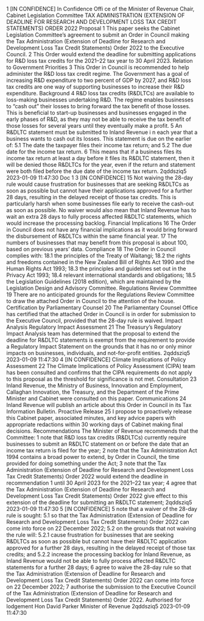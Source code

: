 1 \[IN CONFIDENCE\] In Confidence Offi ce of the Minister of Revenue Chair, Cabinet Legislation Committee TAX ADMINISTRATION (EXTENSION OF DEADLINE FOR RESEARCH AND DEVELOPMENT LOSS TAX CREDIT STATEMENTS) ORDER 2022 Proposal 1 This paper seeks the Cabinet Legislation Committee’s agreement to submit an Order in Council making the Tax Administration (Extension of Deadline for Research and Development Loss Tax Credit Statements) Order 2022 to the Executive Council. 2 This Order would extend the deadline for submitting applications for R&D loss tax credits for the 2021–22 tax year to 30 April 2023. Relation to Government Priorities 3 This Order in Council is recommended to help administer the R&D loss tax credit regime. The Government has a goal of increasing R&D expenditure to two percent of GDP by 2027, and R&D loss tax credits are one way of supporting businesses to increase their R&D expenditure. Background 4 R&D loss tax credits (R&DLTCs) are available to loss-making businesses undertaking R&D. The regime enables businesses to “cash out” their losses to bring forward the tax benefit of those losses. This is beneficial to start-up businesses and businesses engaged in the early phases of R&D, as they may not be able to receive the tax benefit of those losses for several years until they eventually make a profit. 5 An R&DLTC statement must be submitted to Inland Revenue i n each year that a business wants to cash out its losses. This statement is due on the earlier of: 5.1 The date the taxpayer files their income tax return; and 5.2 The due date for the income tax return. 6 This means that if a business files its income tax return at least a day before it files its R&DLTC statement, then it will be denied those R&DLTCs for the year, even if the return and statement were both filed before the due date of the income tax return. 2qddsziq5 2023-01-09 11:47:30 Doc 1 3 \[IN CONFIDENCE\] 15 Not waiving the 28-day rule would cause frustration for businesses that are seeking R&DLTCs as soon as possible but cannot have their applications approved for a further 28 days, resulting in the delayed receipt of those tax credits. This is particularly harsh when some businesses file early to receive the cash-out as soon as possible. No waiver would also mean that Inland Revenue has to wait an extra 28 days to fully process affected R&DLTC statements, which would increase the processing backlog. Financial Implications 16 The Order in Council does not have any financial implications as it would bring forward the disbursement of R&DLTCs within the same financial year. 17 The numbers of businesses that may benefit from this proposal is about 100, based on previous years’ data. Compliance 18 The Order in Council complies with: 18.1 the principles of the Treaty of Waitangi; 18.2 the rights and freedoms contained in the New Zealand Bill of Rights Act 1990 and the Human Rights Act 1993; 18.3 the principles and guidelines set out in the Privacy Act 1993; 18.4 relevant international standards and obligations; 18.5 the Legislation Guidelines (2018 edition), which are maintained by the Legislation Design and Advisory Committee. Regulations Review Committee 19 There are no anticipated grounds for the Regulations Review Committee to draw the attached Order in Council to the attention of the house. Certification by Parliamentary Counsel 20 The Parliamentary Counsel Office has certified that the attached Order in Council is in order for submission to the Executive Council, provided that the 28-day rule is waived. Impact Analysis Regulatory Impact Assessment 21 The Treasury’s Regulatory Impact Analysis team has determined that the proposal to extend the deadline for R&DLTC statements is exempt from the requirement to provide a Regulatory Impact Statement on the grounds that it has no or only minor impacts on businesses, individuals, and not-for-profit entities. 2qddsziq5 2023-01-09 11:47:30 4 \[IN CONFIDENCE\] Climate Implications of Policy Assessment 22 The Climate Implications of Policy Assessment (CIPA) team has been consulted and confirms that the CIPA requirements do not apply to this proposal as the threshold for significance is not met. Consultation 23 Inland Revenue, the Ministry of Business, Innovation and Employment, Callaghan Innovation, the Treasury, and the Department of the Prime Minister and Cabinet were consulted on this paper. Communications 24 Inland Revenue will publish an article about this Order in Council in its Tax Information Bulletin. Proactive Release 25 I propose to proactively release this Cabinet paper, associated minutes, and key advice papers with appropriate redactions within 30 working days of Cabinet making final decisions. Recommendations The Minister of Revenue recommends that the Committee: 1 note that R&D loss tax credits (R&DLTCs) currently require businesses to submit an R&DLTC statement on or before the date that an income tax return is filed for the year; 2 note that the Tax Administration Act 1994 contains a broad power to extend, by Order in Council, the time provided for doing something under the Act; 3 note that the Tax Administration (Extension of Deadline for Research and Development Loss Tax Credit Statements) Order 2022 would extend the deadline in recommendation 1 until 30 April 2023 for the 2021–22 tax year; 4 agree that the Tax Administration (Extension of Deadline for Research and Development Loss Tax Credit Statements) Order 2022 give effect to this extension of the deadline for submitting an R&DLTC statement; 2qddsziq5 2023-01-09 11:47:30 5 \[IN CONFIDENCE\] 5 note that a waiver of the 28-day rule is sought: 5.1 so that the Tax Administration (Extension of Deadline for Research and Development Loss Tax Credit Statements) Order 2022 can come into force on 22 December 2022; 5.2 on the grounds that not waiving the rule will: 5.2.1 cause frustration for businesses that are seeking R&DLTCs as soon as possible but cannot have their R&DLTC application approved for a further 28 days, resulting in the delayed receipt of those tax credits; and 5.2.2 increase the processing backlog for Inland Revenue, as Inland Revenue would not be able to fully process affected R&DLTC statements for a further 28 days; 6 agree to waive the 28-day rule so that the Tax Administration (Extension of Deadline for Research and Development Loss Tax Credit Statements) Order 2022 can come into force on 22 December 2022; 7 authorise the submission to the Executive Council of the Tax Administration (Extension of Deadline for Research and Development Loss Tax Credit Statements) Order 2022. Authorised for lodgement Hon David Parker Minister of Revenue 2qddsziq5 2023-01-09 11:47:30